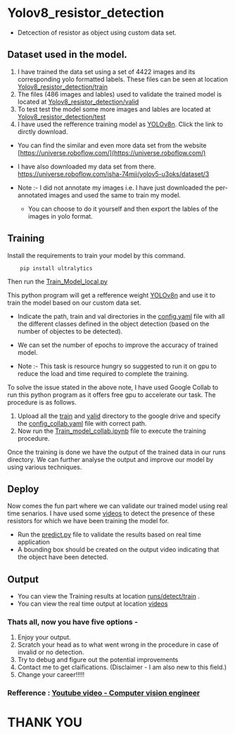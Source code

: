 # Yolov8_resistor_detection
- Detcection of resistor as object using custom data set.


## Dataset used in the model.

1. I have trained the data set using a set of 4422 images and its corresponding yolo formatted labels.
These files can be seen at location [Yolov8_resistor_detection/train](train/)
2. The files (486 images and lables) used to validate the trained model is located at [Yolov8_resistor_detection/valid](valid/)
3. To test test the model some more images and lables are located at [Yolov8_resistor_detection/test](Yolov8_resistor_detection/test)
4. I have used the refference training model as [YOLOv8n](https://github.com/ultralytics/assets/releases/download/v0.0.0/yolov8n.pt). Click the link to dirctly download.

- You can find the similar and even more data set from the website [https://universe.roboflow.com/](https://universe.roboflow.com/)

- I have also downloaded my data set from there. https://universe.roboflow.com/isha-74mjj/yolov5-u3oks/dataset/3

- Note :- I did not annotate my images i.e. I have just downloaded the per-annotated images and used the same to train my model.
    - You can choose to do it yourself and then export the lables of the images in yolo format.

## Training 
Install the requirements to train your model by this command.

        pip install ultralytics

Then run the [Train_Model_local.py](Train_Model_local.py)


This python program will get a refference weight [YOLOv8n](https://github.com/ultralytics/assets/releases/download/v0.0.0/yolov8n.pt) and use it to train the model based on our custom data set.

- Indicate the path, train and val directories in the [config.yaml](config.yaml) file with all the different classes defined in the object detection (based on the number of objectes to be detected).
- We can set the number of epochs to improve the accuracy of trained model.


- Note :- This task is resource hungry so suggested to run it on gpu to reduce the load and time required to complete the training.

To solve the issue stated in the above note, I have used Google Collab to run this python program as it offers free gpu to accelerate our task. The procedure is as follows.

1. Upload all the [train](train/) and [valid](valid/) directory to the google drive and specify the [config_collab.yaml](config_collab.yaml) file with correct path.
2. Now run the [Train_model_collab.ipynb](Train_model_collab.ipynb) file to execute the training procedure.

Once the training is done we have the output of the trained data in our runs directory. We can further analyse the output and improve our model by using various techniques.

## Deploy

Now comes the fun part where we can validate our trained model using real time senarios.
I have used some [videos](videos/) to detect the presence of these resistors for which we have been training the model for.

- Run the  [predict.py](predict.py) file to validate the results based on real time application
- A bounding box should be created on the output video indicating that the object have been detected.

## Output 
- You can view the Training results at location [runs/detect/train](runs/detect/train) .
- You can view the real time output at location [videos](videos/)

### Thats all, now you have five options -
1. Enjoy your output.
2. Scratch your head as to what went wrong in the procedure in case of invalid or no detection.
3. Try to debug and figure out the potential improvements 
4. Contact me to get claifications. (Disclaimer - I am also new to this field.)
5. Change your career!!!!!

### Refference : [Youtube video - Computer vision engineer](https://youtu.be/Z-65nqxUdl4)

# THANK YOU